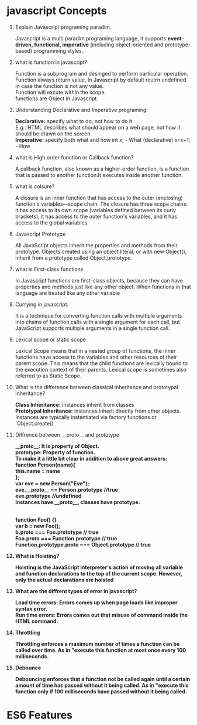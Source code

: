 <h1>javascript Concepts</h1>
  <ol>
  <li>
    Explain Javascript programing paradim.
    <p>
      Javascript is a multi paradim programing language, it supports <strong>event-driven, functional, imperative</strong> (including object-oriented and prototype-based) programming styles.
    </p>
  </li>
  <li>
    what is function in javascript?
    <p>
   Function is a subprogram and desinged to perform particular operation.<br>
   Function always return value, In Javascript by default reutrn undefined in case the function is not any value.<br>
   Function will excute within the scope.<br>
   functions are Object in Javascript.
    </p>
  </li>
  <li>
    Understanding Declarative and Imperative programing.
    <p>
      <strong>Declarative:</strong> specify what to do, not how to do it<br>
	    E.g.: HTML describes what should appear on a web page, not how it should be drawn on the screen<br>
      <strong>Imperative:</strong> specify both what and how
	    int x; - What (declarative)
	    x=x+1; - How
    </p>
  </li>
  <li>
    what is High order function or Callback function?
    <p>
     A callback function, also known as a higher-order function, is a function that is passed to another function.It executes inside another function.
    </p>
  </li>
  <li>
    what is colsure?
    <p> A closure is an inner function that has access to the outer (enclosing) function's variables—scope chain. The closure has three scope chains: it has access to its own scope (variables defined between its curly brackets), it has access to the outer function's variables, and it has access to the global variables.</p>
  </li>
  <li>
    Javascript Prototype  
   <p> All JavaScript objects inherit the properties and methods from their prototype. Objects created using an object literal, or with new Object(), inherit from a prototype called Object.prototype.</p>
  </li>
  <li> 
    what is First-class functions
    <p>
     In Javascript functions are first-class objects, because they can have properties and methods just like any other object.
     When functions in that language are treated like any other variable
    </p>
  </li>
  <li>
    Currying in javascript.
    <p>
      It is a technique for converting function calls with multiple arguments into chains of function calls with a single argument for each call, but JavaScript supports multiple arguments in a single function call. 
    </p>
    <li>
       Lexical scope or static scope
      <p>
        Lexical Scope means that in a nested group of functions, the inner functions have access to the variables and other resources of their parent scope. This means that the child functions are lexically bound to the execution context of their parents. Lexical scope is sometimes also referred to as Static Scope.
      </p>
    </li>
  <li>
     What is the difference between classical inheritance and prototypal inheritance?
    <p>
      <strong>Class Inheritance:</strong> instances inherit from classes<br>
      <strong>Prototypal Inheritance:</strong> instances inherit directly from other objects. Instances are typically instantiated via factory functions or `Object.create()
    </p>
  </li>
 <li> 
  Diffrence between __proto__ and  prototype
  <p>
   <strong> __proto__:<strong> It is property of Object.<br>
    <strong>prototype:<strong> Property of function.</br>
    To make it a little bit clear in addition to above great answers:<br>
function Person(name){<br>
    this.name = name<br>
 }; <br>
var eve = new Person("Eve");<br>
eve.__proto__ == Person.prototype //true<br>
eve.prototype  //undefined<br>
Instances have __proto__, classes have prototype.<br><br>

function Foo() {}<br>
var b = new Foo();<br>
b.__proto__ === Foo.prototype // true<br>
Foo.__proto__ === Function.prototype // true<br>
Function.prototype.__proto__ === Object.prototype // true<br>
  </p>
  </li>
  <li>
    What is Hoisting?
    <p>
      Hoisting is the JavaScript interpreter's action of moving all variable and function declarations to the top of the current scope. However, only the actual declarations are hoisted
    </p>
  </li>
  <li>
     What are the diffrent types of error in javascript?
    <p>
      <strong>Load time errors:</strong> Errors comes up when page loads like improper syntax error.<br>
      <strong>Run time errors:</strong> Errors comes out that misuse of command inside the HTML command.
    </p>
  </li>
  <li>
    Throttling
    <p>Throttling enforces a maximum number of times a function can be called over time. As in "execute this function at most once every 100 milliseconds.</p>
  </li>
  <li>
    Debounce
    <p>Debouncing enforces that a function not be called again until a certain amount of time has passed without it being called. As in "execute this function only if 100 milliseconds have passed without it being called.</p>
  </li>
  </ol>
    <h1> ES6 Features</h1>
